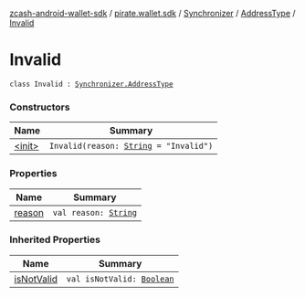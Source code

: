 [zcash-android-wallet-sdk](../../../../index.md) / [pirate.wallet.sdk](../../../index.md) / [Synchronizer](../../index.md) / [AddressType](../index.md) / [Invalid](./index.md)

# Invalid

`class Invalid : `[`Synchronizer.AddressType`](../index.md)

### Constructors

| Name | Summary |
|---|---|
| [&lt;init&gt;](-init-.md) | `Invalid(reason: `[`String`](https://kotlinlang.org/api/latest/jvm/stdlib/kotlin/-string/index.html)` = "Invalid")` |

### Properties

| Name | Summary |
|---|---|
| [reason](reason.md) | `val reason: `[`String`](https://kotlinlang.org/api/latest/jvm/stdlib/kotlin/-string/index.html) |

### Inherited Properties

| Name | Summary |
|---|---|
| [isNotValid](../is-not-valid.md) | `val isNotValid: `[`Boolean`](https://kotlinlang.org/api/latest/jvm/stdlib/kotlin/-boolean/index.html) |
